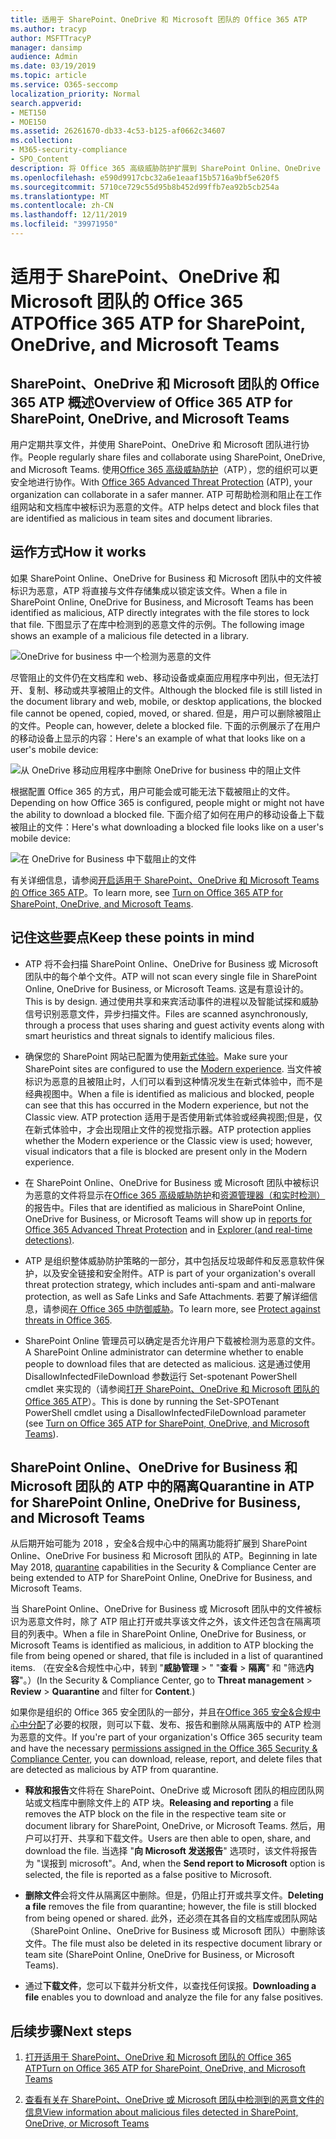 ```yaml
---
title: 适用于 SharePoint、OneDrive 和 Microsoft 团队的 Office 365 ATP
ms.author: tracyp
author: MSFTTracyP
manager: dansimp
audience: Admin
ms.date: 03/19/2019
ms.topic: article
ms.service: O365-seccomp
localization_priority: Normal
search.appverid:
- MET150
- MOE150
ms.assetid: 26261670-db33-4c53-b125-af0662c34607
ms.collection:
- M365-security-compliance
- SPO_Content
description: 将 Office 365 高级威胁防护扩展到 SharePoint Online、OneDrive for Business 和 Microsoft 团队中的文件，为您的组织启用更安全的协作。
ms.openlocfilehash: e590d9917cbc32a6e1eaaf15b5716a9bf5e620f5
ms.sourcegitcommit: 5710ce729c55d95b8b452d99ffb7ea92b5cb254a
ms.translationtype: MT
ms.contentlocale: zh-CN
ms.lasthandoff: 12/11/2019
ms.locfileid: "39971950"
---
```

# <a name="office-365-atp-for-sharepoint-onedrive-and-microsoft-teams"></a><span data-ttu-id="f2eff-103">适用于 SharePoint、OneDrive 和 Microsoft 团队的 Office 365 ATP</span><span class="sxs-lookup"><span data-stu-id="f2eff-103">Office 365 ATP for SharePoint, OneDrive, and Microsoft Teams</span></span>

## <a name="overview-of-office-365-atp-for-sharepoint-onedrive-and-microsoft-teams"></a><span data-ttu-id="f2eff-104">SharePoint、OneDrive 和 Microsoft 团队的 Office 365 ATP 概述</span><span class="sxs-lookup"><span data-stu-id="f2eff-104">Overview of Office 365 ATP for SharePoint, OneDrive, and Microsoft Teams</span></span>

<span data-ttu-id="f2eff-105">用户定期共享文件，并使用 SharePoint、OneDrive 和 Microsoft 团队进行协作。</span><span class="sxs-lookup"><span data-stu-id="f2eff-105">People regularly share files and collaborate using SharePoint, OneDrive, and Microsoft Teams.</span></span> <span data-ttu-id="f2eff-106">使用[Office 365 高级威胁防护](office-365-atp.md)（ATP），您的组织可以更安全地进行协作。</span><span class="sxs-lookup"><span data-stu-id="f2eff-106">With [Office 365 Advanced Threat Protection](office-365-atp.md) (ATP), your organization can collaborate in a safer manner.</span></span> <span data-ttu-id="f2eff-107">ATP 可帮助检测和阻止在工作组网站和文档库中被标识为恶意的文件。</span><span class="sxs-lookup"><span data-stu-id="f2eff-107">ATP helps detect and block files that are identified as malicious in team sites and document libraries.</span></span>

## <a name="how-it-works"></a><span data-ttu-id="f2eff-108">运作方式</span><span class="sxs-lookup"><span data-stu-id="f2eff-108">How it works</span></span>

<span data-ttu-id="f2eff-109">如果 SharePoint Online、OneDrive for Business 和 Microsoft 团队中的文件被标识为恶意，ATP 将直接与文件存储集成以锁定该文件。</span><span class="sxs-lookup"><span data-stu-id="f2eff-109">When a file in SharePoint Online, OneDrive for Business, and Microsoft Teams has been identified as malicious, ATP directly integrates with the file stores to lock that file.</span></span> <span data-ttu-id="f2eff-110">下图显示了在库中检测到的恶意文件的示例。</span><span class="sxs-lookup"><span data-stu-id="f2eff-110">The following image shows an example of a malicious file detected in a library.</span></span>

![OneDrive for business 中一个检测为恶意的文件](../media/2bba71cc-7ad1-4799-8b9d-d56f923db3a7.png)

<span data-ttu-id="f2eff-112">尽管阻止的文件仍在文档库和 web、移动设备或桌面应用程序中列出，但无法打开、复制、移动或共享被阻止的文件。</span><span class="sxs-lookup"><span data-stu-id="f2eff-112">Although the blocked file is still listed in the document library and web, mobile, or desktop applications, the blocked file cannot be opened, copied, moved, or shared.</span></span> <span data-ttu-id="f2eff-113">但是，用户可以删除被阻止的文件。</span><span class="sxs-lookup"><span data-stu-id="f2eff-113">People can, however, delete a blocked file.</span></span> <span data-ttu-id="f2eff-114">下面的示例展示了在用户的移动设备上显示的内容：</span><span class="sxs-lookup"><span data-stu-id="f2eff-114">Here's an example of what that looks like on a user's mobile device:</span></span>

![从 OneDrive 移动应用程序中删除 OneDrive for business 中的阻止文件](../media/cb1c1705-fd0a-45b8-9a26-c22503011d54.png)

<span data-ttu-id="f2eff-116">根据配置 Office 365 的方式，用户可能会或可能无法下载被阻止的文件。</span><span class="sxs-lookup"><span data-stu-id="f2eff-116">Depending on how Office 365 is configured, people might or might not have the ability to download a blocked file.</span></span> <span data-ttu-id="f2eff-117">下面介绍了如何在用户的移动设备上下载被阻止的文件：</span><span class="sxs-lookup"><span data-stu-id="f2eff-117">Here's what downloading a blocked file looks like on a user's mobile device:</span></span>

![在 OneDrive for Business 中下载阻止的文件](../media/be288a82-bdd8-4371-93d8-1783db3b61bc.png)

<span data-ttu-id="f2eff-119">有关详细信息，请参阅[开启适用于 SharePoint、OneDrive 和 Microsoft Teams 的 Office 365 ATP](turn-on-atp-for-spo-odb-and-teams.md)。</span><span class="sxs-lookup"><span data-stu-id="f2eff-119">To learn more, see [Turn on Office 365 ATP for SharePoint, OneDrive, and Microsoft Teams](turn-on-atp-for-spo-odb-and-teams.md).</span></span>

## <a name="keep-these-points-in-mind"></a><span data-ttu-id="f2eff-120">记住这些要点</span><span class="sxs-lookup"><span data-stu-id="f2eff-120">Keep these points in mind</span></span>

- <span data-ttu-id="f2eff-121">ATP 将不会扫描 SharePoint Online、OneDrive for Business 或 Microsoft 团队中的每个单个文件。</span><span class="sxs-lookup"><span data-stu-id="f2eff-121">ATP will not scan every single file in SharePoint Online, OneDrive for Business, or Microsoft Teams.</span></span> <span data-ttu-id="f2eff-122">这是有意设计的。</span><span class="sxs-lookup"><span data-stu-id="f2eff-122">This is by design.</span></span> <span data-ttu-id="f2eff-123">通过使用共享和来宾活动事件的进程以及智能试探和威胁信号识别恶意文件，异步扫描文件。</span><span class="sxs-lookup"><span data-stu-id="f2eff-123">Files are scanned asynchronously, through a process that uses sharing and guest activity events along with smart heuristics and threat signals to identify malicious files.</span></span>

- <span data-ttu-id="f2eff-124">确保您的 SharePoint 网站已配置为使用[新式体验](https://docs.microsoft.com/sharepoint/guide-to-sharepoint-modern-experience)。</span><span class="sxs-lookup"><span data-stu-id="f2eff-124">Make sure your SharePoint sites are configured to use the [Modern experience](https://docs.microsoft.com/sharepoint/guide-to-sharepoint-modern-experience).</span></span> <span data-ttu-id="f2eff-125">当文件被标识为恶意的且被阻止时，人们可以看到这种情况发生在新式体验中，而不是经典视图中。</span><span class="sxs-lookup"><span data-stu-id="f2eff-125">When a file is identified as malicious and blocked, people can see that this has occurred in the Modern experience, but not the Classic view.</span></span> <span data-ttu-id="f2eff-126">ATP protection 适用于是否使用新式体验或经典视图;但是，仅在新式体验中，才会出现阻止文件的视觉指示器。</span><span class="sxs-lookup"><span data-stu-id="f2eff-126">ATP protection applies whether the Modern experience or the Classic view is used; however, visual indicators that a file is blocked are present only in the Modern experience.</span></span>

- <span data-ttu-id="f2eff-127">在 SharePoint Online、OneDrive for Business 或 Microsoft 团队中被标识为恶意的文件将显示在[Office 365 高级威胁防护](view-reports-for-atp.md)和[资源管理器（和实时检测）](threat-explorer.md)的报告中。</span><span class="sxs-lookup"><span data-stu-id="f2eff-127">Files that are identified as malicious in SharePoint Online, OneDrive for Business, or Microsoft Teams will show up in [reports for Office 365 Advanced Threat Protection](view-reports-for-atp.md) and in [Explorer (and real-time detections)](threat-explorer.md).</span></span>

- <span data-ttu-id="f2eff-128">ATP 是组织整体威胁防护策略的一部分，其中包括反垃圾邮件和反恶意软件保护，以及安全链接和安全附件。</span><span class="sxs-lookup"><span data-stu-id="f2eff-128">ATP is part of your organization's overall threat protection strategy, which includes anti-spam and anti-malware protection, as well as Safe Links and Safe Attachments.</span></span> <span data-ttu-id="f2eff-129">若要了解详细信息，请参阅[在 Office 365 中防御威胁](protect-against-threats.md)。</span><span class="sxs-lookup"><span data-stu-id="f2eff-129">To learn more, see [Protect against threats in Office 365](protect-against-threats.md).</span></span>

- <span data-ttu-id="f2eff-130">SharePoint Online 管理员可以确定是否允许用户下载被检测为恶意的文件。</span><span class="sxs-lookup"><span data-stu-id="f2eff-130">A SharePoint Online administrator can determine whether to enable people to download files that are detected as malicious.</span></span> <span data-ttu-id="f2eff-131">这是通过使用 DisallowInfectedFileDownload 参数运行 Set-spotenant PowerShell cmdlet 来实现的（请参阅[打开 SharePoint、OneDrive 和 Microsoft 团队的 Office 365 ATP](turn-on-atp-for-spo-odb-and-teams.md)）。</span><span class="sxs-lookup"><span data-stu-id="f2eff-131">This is done by running the Set-SPOTenant PowerShell cmdlet using a DisallowInfectedFileDownload parameter (see [Turn on Office 365 ATP for SharePoint, OneDrive, and Microsoft Teams](turn-on-atp-for-spo-odb-and-teams.md)).</span></span>

## <a name="quarantine-in-atp-for-sharepoint-online-onedrive-for-business-and-microsoft-teams"></a><span data-ttu-id="f2eff-132">SharePoint Online、OneDrive for Business 和 Microsoft 团队的 ATP 中的隔离</span><span class="sxs-lookup"><span data-stu-id="f2eff-132">Quarantine in ATP for SharePoint Online, OneDrive for Business, and Microsoft Teams</span></span>

 <span data-ttu-id="f2eff-133">从后期开始可能为 2018 [](quarantine-email-messages.md) ，安全&amp;合规中心中的隔离功能将扩展到 SharePoint Online、OneDrive For business 和 Microsoft 团队的 ATP。</span><span class="sxs-lookup"><span data-stu-id="f2eff-133">Beginning in late May 2018, [quarantine](quarantine-email-messages.md) capabilities in the Security &amp; Compliance Center are being extended to ATP for SharePoint Online, OneDrive for Business, and Microsoft Teams.</span></span>

<span data-ttu-id="f2eff-134">当 SharePoint Online、OneDrive for Business 或 Microsoft 团队中的文件被标识为恶意文件时，除了 ATP 阻止打开或共享该文件之外，该文件还包含在隔离项目的列表中。</span><span class="sxs-lookup"><span data-stu-id="f2eff-134">When a file in SharePoint Online, OneDrive for Business, or Microsoft Teams is identified as malicious, in addition to ATP blocking the file from being opened or shared, that file is included in a list of quarantined items.</span></span> <span data-ttu-id="f2eff-135">（在安全&amp;合规性中心中，转到 "**威胁管理** \> " "**查看** \> **隔离**" 和 "筛选**内容**"。）</span><span class="sxs-lookup"><span data-stu-id="f2eff-135">(In the Security &amp; Compliance Center, go to **Threat management** \> **Review** \> **Quarantine** and filter for **Content**.)</span></span>

<span data-ttu-id="f2eff-136">如果你是组织的 Office 365 安全团队的一部分，并且在[Office 365 安全&amp;合规中心中分配](permissions-in-the-security-and-compliance-center.md)了必要的权限，则可以下载、发布、报告和删除从隔离版中的 ATP 检测为恶意的文件。</span><span class="sxs-lookup"><span data-stu-id="f2eff-136">If you're part of your organization's Office 365 security team and have the necessary [permissions assigned in the Office 365 Security &amp; Compliance Center](permissions-in-the-security-and-compliance-center.md), you can download, release, report, and delete files that are detected as malicious by ATP from quarantine.</span></span>

- <span data-ttu-id="f2eff-137">**释放和报告**文件将在 SharePoint、OneDrive 或 Microsoft 团队的相应团队网站或文档库中删除文件上的 ATP 块。</span><span class="sxs-lookup"><span data-stu-id="f2eff-137">**Releasing and reporting** a file removes the ATP block on the file in the respective team site or document library for SharePoint, OneDrive, or Microsoft Teams.</span></span> <span data-ttu-id="f2eff-138">然后，用户可以打开、共享和下载文件。</span><span class="sxs-lookup"><span data-stu-id="f2eff-138">Users are then able to open, share, and download the file.</span></span> <span data-ttu-id="f2eff-139">当选择 "**向 Microsoft 发送报告**" 选项时，该文件将报告为 "误报到 microsoft"。</span><span class="sxs-lookup"><span data-stu-id="f2eff-139">And, when the **Send report to Microsoft** option is selected, the file is reported as a false positive to Microsoft.</span></span>

- <span data-ttu-id="f2eff-140">**删除文件**会将文件从隔离区中删除。但是，仍阻止打开或共享文件。</span><span class="sxs-lookup"><span data-stu-id="f2eff-140">**Deleting a file** removes the file from quarantine; however, the file is still blocked from being opened or shared.</span></span> <span data-ttu-id="f2eff-141">此外，还必须在其各自的文档库或团队网站（SharePoint Online、OneDrive for Business 或 Microsoft 团队）中删除该文件。</span><span class="sxs-lookup"><span data-stu-id="f2eff-141">The file must also be deleted in its respective document library or team site (SharePoint Online, OneDrive for Business, or Microsoft Teams).</span></span>

- <span data-ttu-id="f2eff-142">通过**下载文件**，您可以下载并分析文件，以查找任何误报。</span><span class="sxs-lookup"><span data-stu-id="f2eff-142">**Downloading a file** enables you to download and analyze the file for any false positives.</span></span>

## <a name="next-steps"></a><span data-ttu-id="f2eff-143">后续步骤</span><span class="sxs-lookup"><span data-stu-id="f2eff-143">Next steps</span></span>

1. [<span data-ttu-id="f2eff-144">打开适用于 SharePoint、OneDrive 和 Microsoft 团队的 Office 365 ATP</span><span class="sxs-lookup"><span data-stu-id="f2eff-144">Turn on Office 365 ATP for SharePoint, OneDrive, and Microsoft Teams</span></span>](turn-on-atp-for-spo-odb-and-teams.md)

2. [<span data-ttu-id="f2eff-145">查看有关在 SharePoint、OneDrive 或 Microsoft 团队中检测到的恶意文件的信息</span><span class="sxs-lookup"><span data-stu-id="f2eff-145">View information about malicious files detected in SharePoint, OneDrive, or Microsoft Teams</span></span>](malicious-files-detected-in-spo-odb-or-teams.md)

